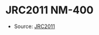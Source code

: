 <a name="material" />

# JRC2011 NM-400
<script type="application/ld+json">
  {
    "@context": "https://schema.org/",
    "@type": "ChemicalSubstance",
    "http://purl.org/dc/terms/conformsTo":
      {
        "@type": "CreativeWork",
        "@id": "https://bioschemas.org/profiles/ChemicalSubstance/0.4-RELEASE/"
      },
    "@id": "https://egonw.github.io/nanowiki/nanowiki358.html#material",
    "name": "JRC2011 NM-400",
    "sameAs": "http://127.0.0.1/mediawiki/index.php/Special:URIResolver/JRC2011_NM-2D400"
  }
</script>


* Source: [JRC2011](http://127.0.0.1/mediawiki/index.php/Special:URIResolver/JRC2011)
